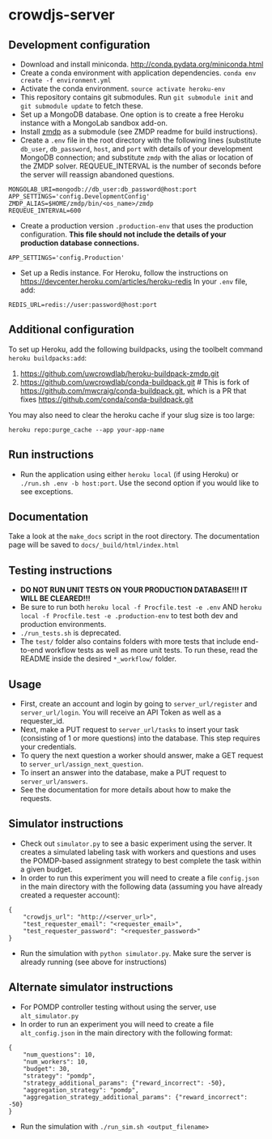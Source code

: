 crowdjs-server
==============

## Development configuration
- Download and install miniconda. http://conda.pydata.org/miniconda.html
- Create a conda environment with application dependencies. `conda env create -f environment.yml`
- Activate the conda environment. `source activate heroku-env`
- This repository contains git submodules. Run `git submodule init` and `git submodule update` to fetch these.
- Set up a MongoDB database. One option is to create a free Heroku instance with a MongoLab sandbox add-on.
- Install [zmdp](https://github.com/trey0/zmdp) as a submodule (see ZMDP readme for build instructions).
- Create a `.env` file in the root directory with the following lines (substitute `db_user`, `db_password`, `host`, and `port` with details of your development MongoDB connection; and substitute `zmdp` with the alias or location of the ZMDP solver. REQUEUE_INTERVAL is the number of seconds before the server will reassign abandoned questions.
```
MONGOLAB_URI=mongodb://db_user:db_password@host:port
APP_SETTINGS='config.DevelopmentConfig'
ZMDP_ALIAS=$HOME/zmdp/bin/<os_name>/zmdp
REQUEUE_INTERVAL=600
```
- Create a production version `.production-env` that uses the production configuration. **This file should not include the details of your production database connections.**
```
APP_SETTINGS='config.Production'
```
- Set up a Redis instance. For Heroku, follow the instructions on https://devcenter.heroku.com/articles/heroku-redis
In your `.env` file, add:
```
REDIS_URL=redis://user:password@host:port
```

## Additional configuration
To set up Heroku, add the following buildpacks, using the toolbelt command `heroku buildpacks:add`:

1. https://github.com/uwcrowdlab/heroku-buildpack-zmdp.git
2. https://github.com/uwcrowdlab/conda-buildpack.git  # This is fork of https://github.com/mwcraig/conda-buildpack.git, which is a PR that fixes https://github.com/conda/conda-buildpack.git

You may also need to clear the heroku cache if your slug size is too large:

`heroku repo:purge_cache --app your-app-name`

## Run instructions
- Run the application using either `heroku local` (if using Heroku) or `./run.sh .env -b host:port`. Use the second option if you would like to see exceptions. 

## Documentation
Take a look at the `make_docs` script in the root directory. The documentation page will be saved to `docs/_build/html/index.html`

## Testing instructions
- **DO NOT RUN UNIT TESTS ON YOUR PRODUCTION DATABASE!!! IT WILL BE CLEARED!!!**
- Be sure to run both `heroku local -f Procfile.test -e .env` AND `heroku local -f Procfile.test -e .production-env` to test both dev and production environments.
- `./run_tests.sh` is deprecated.
- The `test/` folder also contains folders with more tests that include end-to-end workflow tests as well as more unit tests. To run these, read the README inside the desired `*_workflow/` folder.

## Usage
- First, create an account and login by going to `server_url/register` and `server_url/login`. You will receive an API Token as well as a requester_id.
- Next, make a PUT request to `server_url/tasks` to insert your task (consisting of 1 or more questions) into the database. This step requires your credentials.
- To query the next question a worker should answer, make a GET request to `server_url/assign_next_question`.
- To insert an answer into the database, make a PUT request to `server_url/answers`.
- See the documentation for more details about how to make the requests.

## Simulator instructions
- Check out `simulator.py` to see a basic experiment using the server. It creates a simulated labeling task with workers and questions and uses the POMDP-based assignment strategy to best complete the task within a given budget.
- In order to run this experiment you will need to create a file `config.json` in the main directory with the following data (assuming you have already created a requester account):
```
{
    "crowdjs_url": "http://<server_url>",
    "test_requester_email": "<requester_email>",
    "test_requester_password": "<requester_password>"
}
```
- Run the simulation with `python simulator.py`. Make sure the server is already running (see above for instructions)

## Alternate simulator instructions
- For POMDP controller testing without using the server, use `alt_simulator.py`
- In order to run an experiment you will need to create a file `alt_config.json` in the main directory with the following format:
```
{
    "num_questions": 10,
    "num_workers": 10,
    "budget": 30,
    "strategy": "pomdp",
    "strategy_additional_params": {"reward_incorrect": -50},
    "aggregation_strategy": "pomdp",
    "aggregation_strategy_additional_params": {"reward_incorrect": -50}
}
```
- Run the simulation with `./run_sim.sh <output_filename>`
